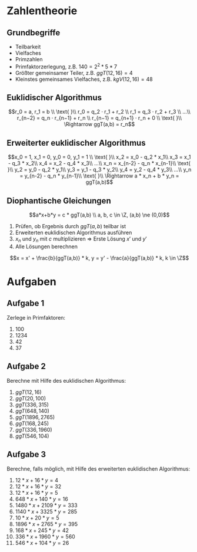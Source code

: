 # Zahlentheorie

## Grundbegriffe
* Teilbarkeit
* Vielfaches
* Primzahlen
* Primfaktorzerlegung, z.B. $`140 = 2^2 * 5 * 7`$
* Größter gemeinsamer Teiler, z.B. $`ggT(12, 16) = 4`$
* Kleinstes gemeinsames Vielfaches, z.B. $`kgV(12, 16) = 48`$

## Euklidischer Algorithmus

```math
r_0 = a, r_1 = b \\
\text{ }\\

r_0 = q_2 · r_1 + r_2 \\
r_1 = q_3 · r_2 + r_3 \\
...\\
r_{n−2} = q_n · r_{n−1} + r_n \\
r_{n−1} = q_{n+1} · r_n + 0 \\
\text{ }\\

\Rightarrow ggT(a,b) = r_n
```

## Erweiterter euklidischer Algorithmus

```math
x_0 = 1, x_1 = 0, y_0 = 0, y_1 = 1 \\
\text{ }\\
x_2 = x_0 - q_2 * x_1\\
x_3 = x_1 - q_3 * x_2\\
x_4 = x_2 - q_4 * x_3\\
...\\
x_n = x_{n-2} - q_n * x_{n-1}\\
\text{ }\\
y_2 = y_0 - q_2 * y_1\\
y_3 = y_1 - q_3 * y_2\\
y_4 = y_2 - q_4 * y_3\\
...\\
y_n = y_{n-2} - q_n * y_{n-1}\\
\text{ }\\
\Rightarrow a * x_n + b * y_n = ggT(a,b)
```

## Diophantische Gleichungen

```math
a*x+b*y = c * ggT(a,b) \\
a, b, c \in \Z, (a,b) \ne (0,0)
```

1. Prüfen, ob Ergebnis durch $`ggT(a,b)`$ teilbar ist
1. Erweiterten euklidischen Algorithmus ausführen
1. $`x_n`$ und $`y_n`$ mit $`c`$ multiplizieren => Erste Lösung $`x'`$ und $`y'`$
1. Alle Lösungen berechnen

```math
x = x' + \frac{b}{ggT(a,b)} * k, y = y' - \frac{a}{ggT(a,b)} * k, k \in \Z
```

# Aufgaben

## Aufgabe 1

Zerlege in Primfaktoren:

1. $`100`$
1. $`1234`$
1. $`42`$
1. $`37`$


## Aufgabe 2

Berechne mit Hilfe des euklidischen Algorithmus:

1. $`ggT(12, 16)`$
1. $`ggT(20, 100)`$
1. $`ggT(336, 315)`$
1. $`ggT(648, 140)`$
1. $`ggT(1896, 2765)`$
1. $`ggT(168, 245)`$
1. $`ggT(336, 1960)`$
1. $`ggT(546, 104)`$

## Aufgabe 3

Berechne, falls möglich, mit Hilfe des erweiterten euklidischen Algorithmus:

1. $`12 * x + 16 * y = 4`$
1. $`12 * x + 16 * y = 32`$
1. $`12 * x + 16 * y = 5`$
1. $`648 * x + 140 * y = 16`$
1. $`1480 * x + 2109 * y = 333`$
1. $`1140 * x + 3325 * y = 285`$
1. $`10 * x + 20 * y = 5`$
1. $`1896 * x + 2765 * y = 395`$
1. $`168 * x + 245 * y = 42`$
1. $`336 * x + 1960 * y = 560`$
1. $`546 * x + 104 * y = 26`$